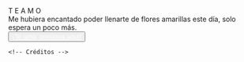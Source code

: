 <!DOCTYPE html>
<html lang="es">

<head>
    <meta charset="UTF-8">
    <meta http-equiv="X-UA-Compatible" content="IE=edge">
    <meta name="viewport" content="width=device-width, initial-scale=1.0">
    <link rel="stylesheet" href="css/style.css">
    <link rel="icon" href="img/flowers.png" type="image/x-icon">
    <title>Te amo</title>
</head>

<body>
    <div class="greetings">
        <span>T</span>
        <span>E</span>
        <span></span>
        <span>A</span>
        <span>M</span>
        <span>O</span>
    </div>
    <div class="description">
        <span>Me hubiera encantado poder llenarte de flores amarillas este día, solo espera un poco más.</span>
    </div>
    <div class="button">
        <button class="botones">
            <a href="flower.html" style="color: #fff;">¡Te amo, presiona aquí!</a>
        </button>
    </div>

    <!-- Créditos -->
    
</body>

</html>
